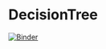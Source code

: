 # DecisionTree

[![Binder](https://mybinder.org/badge_logo.svg)](https://mybinder.org/v2/gh/AdilSahiner/DecisionTree/master)
